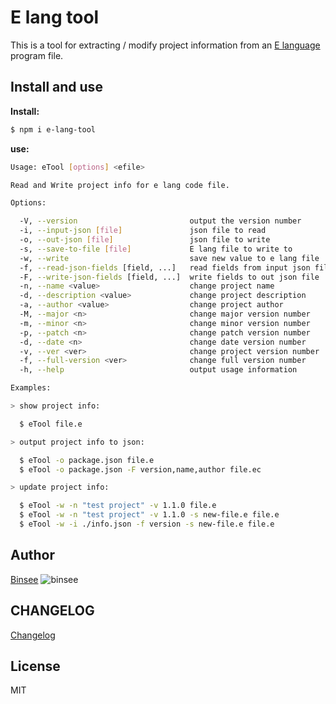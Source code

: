 # E lang tool

This is a tool for extracting / modify  project information from an [E language](http://www.dywt.com.cn/) program file.

## Install and use

**Install:**

```sh
$ npm i e-lang-tool
```

**use:**

```sh
Usage: eTool [options] <efile>

Read and Write project info for e lang code file.

Options:

  -V, --version                         output the version number
  -i, --input-json [file]               json file to read
  -o, --out-json [file]                 json file to write
  -s, --save-to-file [file]             E lang file to write to
  -w, --write                           save new value to e lang file
  -f, --read-json-fields [field, ...]   read fields from input json file
  -F, --write-json-fields [field, ...]  write fields to out json file
  -n, --name <value>                    change project name
  -d, --description <value>             change project description
  -a, --author <value>                  change project author
  -M, --major <n>                       change major version number
  -m, --minor <n>                       change minor version number
  -p, --patch <n>                       change patch version number
  -d, --date <n>                        change date version number
  -v, --ver <ver>                       change project version number
  -f, --full-version <ver>              change full version number
  -h, --help                            output usage information

Examples:

> show project info:

  $ eTool file.e

> output project info to json:

  $ eTool -o package.json file.e
  $ eTool -o package.json -F version,name,author file.ec

> update project info:

  $ eTool -w -n "test project" -v 1.1.0 file.e
  $ eTool -w -n "test project" -v 1.1.0 -s new-file.e file.e
  $ eTool -w -i ./info.json -f version -s new-file.e file.e
```

## Author

[Binsee](http://github.com/binsee)
![binsee](https://avatars3.githubusercontent.com/u/5285894?s=160)

## CHANGELOG

[Changelog](./CHANGELOG.md)


## License

MIT
